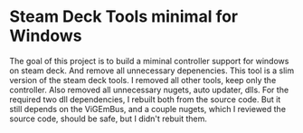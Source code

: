 # Steam Deck Tools minimal for Windows

The goal of this project is to build a miminal controller support for windows on steam deck. And remove all unnecessary depenencies.
This tool is a slim version of the steam deck tools. I removed all other tools, keep only the controller.
Also removed all unnecessary nugets, auto updater, dlls. For the required two dll dependencies, I rebuilt both from the source code.
But it still depends on the ViGEmBus, and a couple nugets, which I reviewed the source code, should be safe, but I didn't rebuit them.
